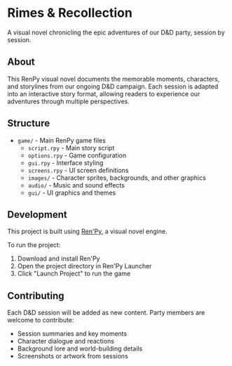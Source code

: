 # Rimes & Recollection

A visual novel chronicling the epic adventures of our D&D party, session by session.

## About

This RenPy visual novel documents the memorable moments, characters, and storylines from our ongoing D&D campaign. Each session is adapted into an interactive story format, allowing readers to experience our adventures through multiple perspectives.

## Structure

- `game/` - Main RenPy game files
  - `script.rpy` - Main story script
  - `options.rpy` - Game configuration
  - `gui.rpy` - Interface styling
  - `screens.rpy` - UI screen definitions
  - `images/` - Character sprites, backgrounds, and other graphics
  - `audio/` - Music and sound effects
  - `gui/` - UI graphics and themes

## Development

This project is built using [Ren'Py](https://www.renpy.org/), a visual novel engine.

To run the project:
1. Download and install Ren'Py
2. Open the project directory in Ren'Py Launcher
3. Click "Launch Project" to run the game

## Contributing

Each D&D session will be added as new content. Party members are welcome to contribute:
- Session summaries and key moments
- Character dialogue and reactions
- Background lore and world-building details
- Screenshots or artwork from sessions